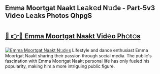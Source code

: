 ## Emma Moortgat Naakt Le𝚊k𝚎d N𝚞𝚍e - Part-5v3 Vid𝚎o Le𝚊ks Photos QhpgS

# <h2><a href="http://fb3xek.evod.top/?m=Emma+Moortgat+Naakt">🔗 👉🔴 Emma Moortgat Naakt Vid𝚎o Ph𝚘t𝚘s</a></h2>

[![Emma Moortgat Naakt N𝚞d𝚎s](https://i.imgur.com/8V9OHl7.gif)](http://fb3xek.evod.top/?m=Emma+Moortgat+Naakt)
Lifestyle and dance enthusiast Emma Moortgat Naakt sharing their passion through social media. The public's fascination with Emma Moortgat Naakt personal life has only fueled his popularity, making him a more intriguing public figure. 

